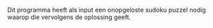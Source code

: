 Dit programma heeft als input een onopgeloste sudoku puzzel nodig waarop die vervolgens de oplossing geeft. 
